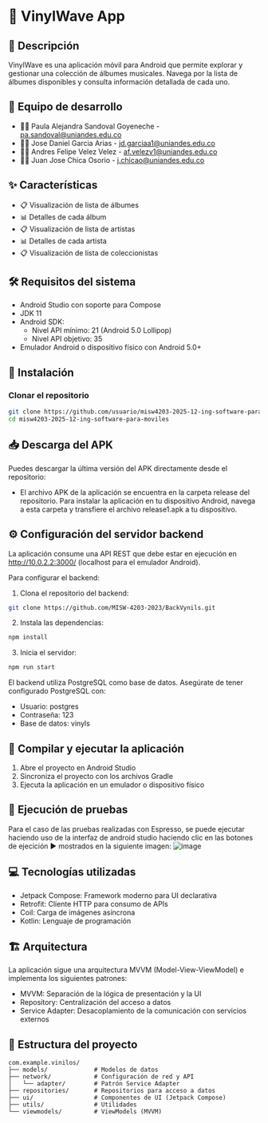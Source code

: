 # 🎵 VinylWave App

## 📱 Descripción
VinylWave es una aplicación móvil para Android que permite explorar y gestionar una colección de álbumes musicales. Navega por la lista de álbumes disponibles y consulta información detallada de cada uno.

## 👥 Equipo de desarrollo

- 👩‍💻 Paula Alejandra Sandoval Goyeneche - pa.sandoval@uniandes.edu.co
- 👨‍💻 Jose Daniel Garcia Arias - jd.garciaa1@uniandes.edu.co
- 👨‍💻 Andres Felipe Velez Velez - af.velezv1@uniandes.edu.co
- 👨‍💻 Juan Jose Chica Osorio - j.chicao@uniandes.edu.co


## ✨ Características
- 📋 Visualización de lista de álbumes
- 📊 Detalles de cada álbum
- 📋 Visualización de lista de artistas
- 📊 Detalles de cada artista 
- 📋 Visualización de lista de coleccionistas

## 🛠️ Requisitos del sistema

- Android Studio con soporte para Compose
- JDK 11
- Android SDK:
  - Nivel API mínimo: 21 (Android 5.0 Lollipop)
  - Nivel API objetivo: 35
- Emulador Android o dispositivo físico con Android 5.0+

## 🚀 Instalación

### Clonar el repositorio

```bash
git clone https://github.com/usuario/misw4203-2025-12-ing-software-para-moviles.git
cd misw4203-2025-12-ing-software-para-moviles
```
## 📥 Descarga del APK

Puedes descargar la última versión del APK directamente desde el repositorio:

- El archivo APK de la aplicación se encuentra en la carpeta release del repositorio. Para instalar la aplicación en tu dispositivo Android, navega a esta carpeta y transfiere el archivo release1.apk a tu dispositivo.

## ⚙️ Configuración del servidor backend

La aplicación consume una API REST que debe estar en ejecución en http://10.0.2.2:3000/ (localhost para el emulador Android).

Para configurar el backend:

1. Clona el repositorio del backend: 

```bash
git clone https://github.com/MISW-4203-2023/BackVynils.git
```

2. Instala las dependencias:

```bash
npm install
```

3. Inicia el servidor:
```bash
npm run start
```

El backend utiliza PostgreSQL como base de datos. Asegúrate de tener configurado PostgreSQL con:

- Usuario: postgres
- Contraseña: 123
- Base de datos: vinyls

## 📲 Compilar y ejecutar la aplicación

1. Abre el proyecto en Android Studio
2. Sincroniza el proyecto con los archivos Gradle
3. Ejecuta la aplicación en un emulador o dispositivo físico

## 🧪 Ejecución de pruebas

Para el caso de las pruebas realizadas con Espresso, se puede ejecutar haciendo uso de la interfaz de android studio haciendo clic en las botones de ejecición ▶️ mostrados en la siguiente imagen:
![image](https://github.com/user-attachments/assets/44411700-5083-4001-9604-c80871aaf9b5)

## 💻 Tecnologías utilizadas

- Jetpack Compose: Framework moderno para UI declarativa
- Retrofit: Cliente HTTP para consumo de APIs
- Coil: Carga de imágenes asíncrona
- Kotlin: Lenguaje de programación
  
## 🏗️ Arquitectura

La aplicación sigue una arquitectura MVVM (Model-View-ViewModel) e implementa los siguientes patrones:

- MVVM: Separación de la lógica de presentación y la UI
- Repository: Centralización del acceso a datos
- Service Adapter: Desacoplamiento de la comunicación con servicios externos

## 📁 Estructura del proyecto

```plaintext
com.example.vinilos/
├── models/             # Modelos de datos
├── network/            # Configuración de red y API
│   └── adapter/        # Patrón Service Adapter
├── repositories/       # Repositorios para acceso a datos
├── ui/                 # Componentes de UI (Jetpack Compose)
├── utils/              # Utilidades
└── viewmodels/         # ViewModels (MVVM)
```
